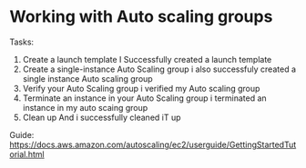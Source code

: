 # Working with Auto scaling groups

Tasks:
1. Create a launch template
I Successfully created a launch template
2. Create a single-instance Auto Scaling group
i also successfuly created a single instance Auto scaling group
3. Verify your Auto Scaling group
i verified my Auto scaling group
4. Terminate an instance in your Auto Scaling group
i terminated an instance in my auto scaing group
5. Clean up
And i successfully cleaned iT up 


Guide:
https://docs.aws.amazon.com/autoscaling/ec2/userguide/GettingStartedTutorial.html
